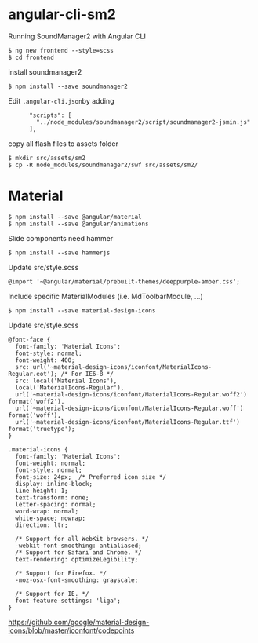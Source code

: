 # angular-cli-sm2
Running SoundManager2 with Angular CLI

```
$ ng new frontend --style=scss
$ cd frontend
```

install soundmanager2
```
$ npm install --save soundmanager2
```


Edit `.angular-cli.json`by adding
```
      "scripts": [
        "../node_modules/soundmanager2/script/soundmanager2-jsmin.js"
      ],
```

copy all flash files to assets folder
```
$ mkdir src/assets/sm2
$ cp -R node_modules/soundmanager2/swf src/assets/sm2/
```

# Material

```
$ npm install --save @angular/material
$ npm install --save @angular/animations
```

Slide components need hammer
```
$ npm install --save hammerjs
```

Update src/style.scss

```
@import '~@angular/material/prebuilt-themes/deeppurple-amber.css';
```

Include specific MaterialModules (i.e. MdToolbarModule, ...)

```
$ npm install --save material-design-icons
```

Update src/style.scss

```
@font-face {
  font-family: 'Material Icons';
  font-style: normal;
  font-weight: 400;
  src: url('~material-design-icons/iconfont/MaterialIcons-Regular.eot'); /* For IE6-8 */
  src: local('Material Icons'),
  local('MaterialIcons-Regular'),
  url('~material-design-icons/iconfont/MaterialIcons-Regular.woff2') format('woff2'),
  url('~material-design-icons/iconfont/MaterialIcons-Regular.woff') format('woff'),
  url('~material-design-icons/iconfont/MaterialIcons-Regular.ttf') format('truetype');
}

.material-icons {
  font-family: 'Material Icons';
  font-weight: normal;
  font-style: normal;
  font-size: 24px;  /* Preferred icon size */
  display: inline-block;
  line-height: 1;
  text-transform: none;
  letter-spacing: normal;
  word-wrap: normal;
  white-space: nowrap;
  direction: ltr;

  /* Support for all WebKit browsers. */
  -webkit-font-smoothing: antialiased;
  /* Support for Safari and Chrome. */
  text-rendering: optimizeLegibility;

  /* Support for Firefox. */
  -moz-osx-font-smoothing: grayscale;

  /* Support for IE. */
  font-feature-settings: 'liga';
}
```

https://github.com/google/material-design-icons/blob/master/iconfont/codepoints
